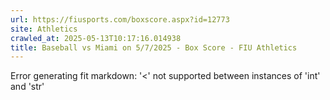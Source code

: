 ```yaml
---
url: https://fiusports.com/boxscore.aspx?id=12773
site: Athletics
crawled_at: 2025-05-13T10:17:16.014938
title: Baseball vs Miami on 5/7/2025 - Box Score - FIU Athletics
---
```


Error generating fit markdown: '<' not supported between instances of 'int' and 'str'